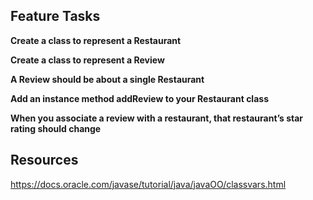 ## Feature Tasks

**Create a class to represent a Restaurant**

**Create a class to represent a Review**

**A Review should be about a single Restaurant**

**Add an instance method addReview to your Restaurant class**

**When you associate a review with a restaurant, that restaurant’s star rating should change**

## Resources

https://docs.oracle.com/javase/tutorial/java/javaOO/classvars.html
